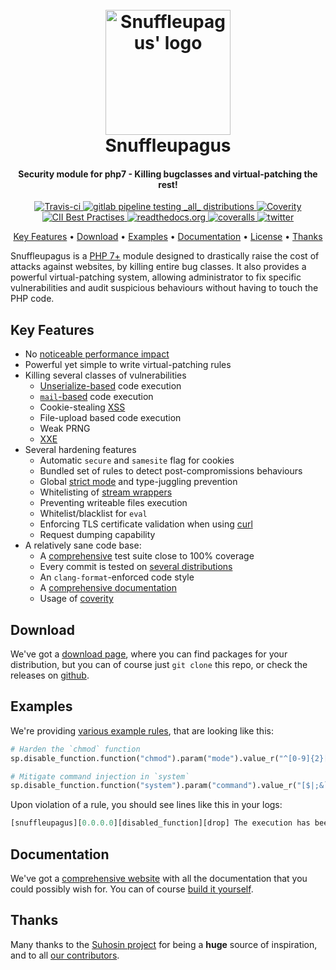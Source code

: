 <h1 align="center">
  <br>
  <a href="https://snuffleupagus.readthedocs.io/">
    <img src="https://github.com/nbs-system/snuffleupagus/raw/master/doc/source/_static/sp.png" alt="Snuffleupagus' logo" width="200"></a>
  <br>
  Snuffleupagus
  <br>
</h1>

<h4 align="center">Security module for php7 - Killing bugclasses and virtual-patching the rest!</h4>

<p align="center">
  <a href="https://travis-ci.org/nbs-system/snuffleupagus">
    <img src="https://travis-ci.org/nbs-system/snuffleupagus.svg?branch=master"
         alt="Travis-ci">
  </a>
  <a href="https://gitlab.com/jvoisin/snuffleupagus/commits/master">
    <img src="https://gitlab.com/jvoisin/snuffleupagus/badges/master/pipeline.svg"
         alt="gitlab pipeline testing _all_ distributions" />
  </a>
  <a href="https://scan.coverity.com/projects/nbs-system-snuffleupagus">
    <img src="https://scan.coverity.com/projects/13821/badge.svg?flat=1"
         alt="Coverity">
  </a>
  <a href="https://bestpractices.coreinfrastructure.org/projects/1267">
      <img src="https://bestpractices.coreinfrastructure.org/projects/1267/badge"
           alt="CII Best Practises">
  </a>
  <a href="http://snuffleupagus.readthedocs.io/?badge=latest">
    <img src="https://readthedocs.org/projects/snuffleupagus/badge/?version=latest"
         alt="readthedocs.org">
  </a>
  <a href="https://coveralls.io/github/nbs-system/snuffleupagus?branch=master">
    <img src="https://coveralls.io/repos/github/nbs-system/snuffleupagus/badge.svg?branch=master"
         alt="coveralls">
  </a>
  <a href="https://twitter.com/sp_php">
    <img src="https://img.shields.io/badge/twitter-follow-blue.svg"
         alt="twitter">
  </a>
</p>

<p align="center">
  <a href="#key-features">Key Features</a> •
  <a href="#download">Download</a> •
  <a href="#examples">Examples</a> •
  <a href="https://snuffleupagus.readthedocs.io/">Documentation</a> •
  <a href="https://github.com/nbs-system/snuffleupagus/blob/master/LICENSE">License</a> •
  <a href="#thanks">Thanks</a>
</p>

Snuffleupagus is a [PHP 7+](https://secure.php.net/) module designed to
drastically raise the cost of attacks against websites, by killing entire bug
classes. It also provides a powerful virtual-patching system, allowing
administrator to fix specific vulnerabilities and audit suspicious behaviours
without having to touch the PHP code.

## Key Features

* No [noticeable performance impact](https://dustri.org/b/snuffleupagus-030-dentalium-elephantinum.html)
* Powerful yet simple to write virtual-patching rules
* Killing several classes of vulnerabilities
  * [Unserialize-based](https://www.owasp.org/images/9/9e/Utilizing-Code-Reuse-Or-Return-Oriented-Programming-In-PHP-Application-Exploits.pdf) code execution
  * [`mail`-based]( https://blog.ripstech.com/2016/roundcube-command-execution-via-email/ ) code execution
  * Cookie-stealing [XSS]( https://en.wikipedia.org/wiki/Cross-site_scripting )
  * File-upload based code execution
  * Weak PRNG
  * [XXE]( https://en.wikipedia.org/wiki/XML_external_entity_attack )
* Several hardening features
  * Automatic `secure` and `samesite` flag for cookies
  * Bundled set of rules to detect post-compromissions behaviours
  * Global [strict mode]( https://secure.php.net/manual/en/migration70.new-features.php#migration70.new-features.scalar-type-declarations) and type-juggling prevention
  * Whitelisting of [stream wrappers](https://secure.php.net/manual/en/intro.stream.php)
  * Preventing writeable files execution
  * Whitelist/blacklist for `eval`
  * Enforcing TLS certificate validation when using [curl](https://secure.php.net/manual/en/book.curl.php)
  * Request dumping capability
* A relatively sane code base:
  * A [comprehensive](https://coveralls.io/github/nbs-system/snuffleupagus?branch=master) test suite close to 100% coverage
  * Every commit is tested on [several distributions](https://gitlab.com/jvoisin/snuffleupagus/pipelines)
  * An `clang-format`-enforced code style
  * A [comprehensive documentation](https://snuffleupagus.rtfd.io)
  * Usage of [coverity](https://scan.coverity.com/projects/nbs-system-snuffleupagus)

## Download

We've got a [download
page](https://snuffleupagus.readthedocs.io/download.html), where you can find
packages for your distribution, but you can of course just `git clone` this
repo, or check the releases on [github](https://github.com/nbs-system/snuffleupagus/releases).

## Examples

We're providing [various example rules](https://github.com/nbs-system/snuffleupagus/tree/master/config),
that are looking like this:

```python
# Harden the `chmod` function
sp.disable_function.function("chmod").param("mode").value_r("^[0-9]{2}[67]$").drop();

# Mitigate command injection in `system`
sp.disable_function.function("system").param("command").value_r("[$|;&`\\n]").drop();
```

Upon violation of a rule, you should see lines like this in your logs:

```python
[snuffleupagus][0.0.0.0][disabled_function][drop] The execution has been aborted in /var/www/index.php:2, because the return value (0) of the function 'strpos' matched a rule.
```

## Documentation

We've got a [comprehensive website](https://snuffleupagus.readthedocs.io/) with
all the documentation that you could possibly wish for. You can of course
[build it yourself](https://github.com/nbs-system/snuffleupagus/tree/master/doc).

## Thanks

Many thanks to the [Suhosin project](https://suhosin.org) for being a __huge__
source of inspiration, and to all [our
contributors](https://github.com/nbs-system/snuffleupagus/graphs/contributors).
